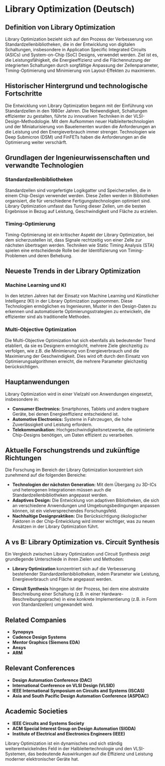 # Library Optimization (Deutsch)

## Definition von Library Optimization

Library Optimization bezieht sich auf den Prozess der Verbesserung von Standardzellenbibliotheken, die in der Entwicklung von digitalen Schaltungen, insbesondere in Application Specific Integrated Circuits (ASICs) und System-on-Chip (SoC) Designs, verwendet werden. Ziel ist es, die Leistungsfähigkeit, die Energieeffizienz und die Flächennutzung der integrierten Schaltungen durch sorgfältige Anpassung der Zellenparameter, Timing-Optimierung und Minimierung von Layout-Effekten zu maximieren.

## Historischer Hintergrund und technologische Fortschritte

Die Entwicklung von Library Optimization begann mit der Einführung von Standardzellen in den 1980er Jahren. Die Notwendigkeit, Schaltungen effizienter zu gestalten, führte zu innovativen Techniken in der VLSI-Design-Methodologie. Mit dem Aufkommen neuer Halbleitertechnologien und der Miniaturisierung von Bauelementen wurden die Anforderungen an die Leistung und den Energieverbrauch immer strenger. Technologien wie Deep Submicron (DSM) und FinFETs haben die Anforderungen an die Optimierung weiter verschärft.

## Grundlagen der Ingenieurwissenschaften und verwandte Technologien

### Standardzellenbibliotheken

Standardzellen sind vorgefertigte Logikgatter und Speicherzellen, die in einem Chip-Design verwendet werden. Diese Zellen werden in Bibliotheken organisiert, die für verschiedene Fertigungstechnologien optimiert sind. Library Optimization umfasst das Tuning dieser Zellen, um die besten Ergebnisse in Bezug auf Leistung, Geschwindigkeit und Fläche zu erzielen.

### Timing-Optimierung

Timing-Optimierung ist ein kritischer Aspekt der Library Optimization, bei dem sicherzustellen ist, dass Signale rechtzeitig von einer Zelle zur nächsten übertragen werden. Techniken wie Static Timing Analysis (STA) spielen eine entscheidende Rolle bei der Identifizierung von Timing-Problemen und deren Behebung.

## Neueste Trends in der Library Optimization

### Machine Learning und KI

In den letzten Jahren hat der Einsatz von Machine Learning und Künstlicher Intelligenz (KI) in der Library Optimization zugenommen. Diese Technologien ermöglichen es Ingenieuren, Muster in den Design-Daten zu erkennen und automatisierte Optimierungsstrategien zu entwickeln, die effizienter sind als traditionelle Methoden.

### Multi-Objective Optimization

Die Multi-Objective Optimization hat sich ebenfalls als bedeutender Trend etabliert, da sie es Designern ermöglicht, mehrere Ziele gleichzeitig zu verfolgen, wie z.B. die Minimierung von Energieverbrauch und die Maximierung der Geschwindigkeit. Dies wird oft durch den Einsatz von Optimierungsalgorithmen erreicht, die mehrere Parameter gleichzeitig berücksichtigen.

## Hauptanwendungen

Library Optimization wird in einer Vielzahl von Anwendungen eingesetzt, insbesondere in:

- **Consumer Electronics:** Smartphones, Tablets und andere tragbare Geräte, bei denen Energieeffizienz entscheidend ist.
- **Automotive Electronics:** Systeme in Fahrzeugen, die hohe Zuverlässigkeit und Leistung erfordern.
- **Telekommunikation:** Hochgeschwindigkeitsnetzwerke, die optimierte Chip-Designs benötigen, um Daten effizient zu verarbeiten.

## Aktuelle Forschungstrends und zukünftige Richtungen

Die Forschung im Bereich der Library Optimization konzentriert sich zunehmend auf die folgenden Bereiche:

- **Technologien der nächsten Generation:** Mit dem Übergang zu 3D-ICs und heterogenen Integrationen müssen auch die Standardzellenbibliotheken angepasst werden.
- **Adaptives Design:** Die Entwicklung von adaptiven Bibliotheken, die sich an verschiedene Anwendungen und Umgebungsbedingungen anpassen können, ist ein vielversprechendes Forschungsfeld.
- **Nachhaltige Designpraktiken:** Die Berücksichtigung ökologischer Faktoren in der Chip-Entwicklung wird immer wichtiger, was zu neuen Ansätzen in der Library Optimization führt.

## A vs B: Library Optimization vs. Circuit Synthesis

Ein Vergleich zwischen Library Optimization und Circuit Synthesis zeigt grundlegende Unterschiede in ihren Zielen und Methoden:

- **Library Optimization** konzentriert sich auf die Verbesserung bestehender Standardzellenbibliotheken, indem Parameter wie Leistung, Energieverbrauch und Fläche angepasst werden.
  
- **Circuit Synthesis** hingegen ist der Prozess, bei dem eine abstrakte Beschreibung einer Schaltung (z.B. in einer Hardware-Beschreibungssprache) in eine konkrete Implementierung (z.B. in Form von Standardzellen) umgewandelt wird.

## Related Companies

- **Synopsys**
- **Cadence Design Systems**
- **Mentor Graphics (Siemens EDA)**
- **Ansys**
- **ARM**

## Relevant Conferences

- **Design Automation Conference (DAC)**
- **International Conference on VLSI Design (VLSID)**
- **IEEE International Symposium on Circuits and Systems (ISCAS)**
- **Asia and South Pacific Design Automation Conference (ASPDAC)**

## Academic Societies

- **IEEE Circuits and Systems Society**
- **ACM Special Interest Group on Design Automation (SIGDA)**
- **Institute of Electrical and Electronics Engineers (IEEE)**

Library Optimization ist ein dynamisches und sich ständig weiterentwickelndes Feld in der Halbleitertechnologie und den VLSI-Systemen, das bedeutende Auswirkungen auf die Effizienz und Leistung moderner elektronischer Geräte hat.